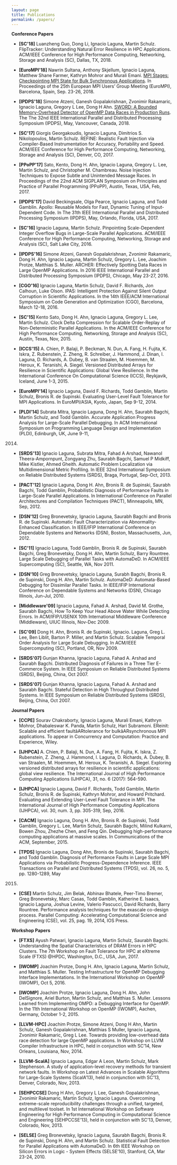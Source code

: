 ```yaml
---
layout: page
title: Publications
permalink: /papers/
---
```


**Conference Papers**

- **[SC'18]** Luanzheng Guo, Dong Li, Ignacio Laguna, Martin Schulz. FlipTracker: Understanding Natural Error Resilience in HPC Applications. ACM/IEEE Conference for High Performance Computing, Networking,
Storage and Analysis (SC), Dallas, TX, 2018.

- **[EuroMPI'18]** Nawrin Sultana, Anthony Skjellum, Ignacio Laguna, Matthew Shane Farmer, Kathryn Mohror and
Murali Emani. [MPI Stages: Checkpointing MPI State for Bulk Synchronous Applications](https://dl.acm.org/citation.cfm?id=3236385). In Proceedings
of the 25th European MPI Users’ Group Meeting (EuroMPI), Barcelona, Spain, Sep. 23-26, 2018.

- **[IPDPS'18]** Simone Atzeni, Ganesh Gopalakrishnan, Zvonimir Rakamaric, Ignacio Laguna, Gregory L Lee, Dong H
Ahn. [SWORD: A Bounded Memory-Overhead Detector of OpenMP Data Races in Production Runs](https://ieeexplore.ieee.org/abstract/document/8425238). The
The 32nd IEEE International Parallel and Distributed Processing Symposium (IPDPS), May, Vancouver,
Canada, 2018.

- **[SC'17]** Giorgis Georgakoudis, Ignacio Laguna, Dimitrios S. Nikolopoulos, Martin Schulz. REFINE: Realistic Fault Injection via Compiler-Based Instrumentation for Accuracy, Portability and Speed. ACM/IEEE Conference for High Performance Computing, Networking, Storage and Analysis (SC), Denver, CO, 2017.

- **[PPoPP'17]** Sato, Kento, Dong H. Ahn, Ignacio Laguna, Gregory L. Lee, Martin Schulz, and Christopher M.
Chambreau. Noise Injection Techniques to Expose Subtle and Unintended Message Races. In Proceedings
of the 22nd ACM SIGPLAN Symposium on Principles and Practice of Parallel Programming (PPoPP),
Austin, Texas, USA, Feb, 2017.

- **[IPDPS'17]** David Beckingsale, Olga Pearce, Ignacio Laguna, and Todd Gamblin. Apollo: Reusable Models for Fast,
Dynamic Tuning of Input-Dependent Code. In The 31th IEEE International Parallel and Distributed
Processing Symposium (IPDPS), May, Orlando, Florida, USA, 2017.

- **[SC'16]** Ignacio Laguna, Martin Schulz. Pinpointing Scale-Dependent Integer Overflow Bugs in Large-Scale
Parallel Applications. ACM/IEEE Conference for High Performance Computing, Networking, Storage
and Analysis (SC), Salt Lake City, 2016.

- **[IPDPS'16]** Simone Atzeni, Ganesh Gopalakrishnan, Zvonimir Rakamaric, Dong H. Ahn, Ignacio Laguna, Martin
Schulz, Gregory L. Lee, Joachim Protze, Matthias S. Muller. ARCHER: Effectively Spotting Data
Races in Large OpenMP Applications. In 2016 IEEE International Parallel and Distributed Processing
Symposium (IPDPS), Chicago, May 23-27, 2016.

- **[CGO'16]** Ignacio Laguna, Martin Schulz, David F. Richards, Jon Calhoun, Luke Olson. IPAS: Intelligent Protection
Against Silent Output Corruption in Scientific Applications. In the 14th IEEE/ACM International
Symposium on Code Generation and Optimization (CGO), Barcelona, March 12-18, 2016.

- **[SC'15]** Kento Sato, Dong H. Ahn, Ignacio Laguna, Gregory L. Lee, Martin Schulz. Clock Delta Compression
for Scalable Order-Replay of Non-Deterministic Parallel Applications. In the ACM/IEEE Conference for
High Performance Computing, Networking, Storage and Analysis (SC), Austin, Texas, Nov, 2015.

- **[ICCS'15]** A. Chien, P. Balaji, P. Beckman, N. Dun, A. Fang, H. Fujita, K. Iskra, Z. Rubenstein, Z. Zheng, R.
Schreiber, J. Hammond, J. Dinan, I. Laguna, D. Richards, A. Dubey, B. van Straalen, M. Hoemmen,
M. Heroux, K. Teranishi, A. Siegel. Versioned Distributed Arrays for Resilience in Scientific Applications:
Global View Resilience. In the International Conference On Computational Science (ICCS), Reykjavik,
Iceland, June 1-3, 2015.

- **[EuroMPI'14]** Ignacio Laguna, David F. Richards, Todd Gamblin, Martin Schulz, Bronis R. de Supinski. Evaluating
User-Level Fault Tolerance for MPI Applications. In EuroMPI/ASIA, Kyoto, Japan, Sep 9-12, 2014.

- **[PLDI'14]** Subrata Mitra, Ignacio Laguna, Dong H. Ahn, Saurabh Bagchi, Martin Schulz, and Todd Gamblin.
Accurate Application Progress Analysis for Large-Scale Parallel Debugging. In ACM International
Symposium on Programming Language Design and Implementation (PLDI), Edinburgh, UK, June 9-11,
2014.

- **[SRDS'13]** Ignacio Laguna, Subrata Mitra, Fahad A Arshad, Nawanol Theera-Ampornpunt, Zongyang Zhu, Saurabh
Bagchi, Samuel P Midkiff, Mike Kistler, Ahmed Gheith. Automatic Problem Localization via Multidimensional
Metric Profiling. In IEEE 32nd International Symposium on Reliable Distributed Systems
(SRDS), Braga, Portugal, Sep-Oct, 2013.

- **[PACT'12]** Ignacio Laguna, Dong H. Ahn, Bronis R. de Supinski, Saurabh Bagchi, Todd Gamblin, Probabilistic
Diagnosis of Performance Faults in Large-Scale Parallel Applications. In International Conference on
Parallel Architectures and Compilation Techniques (PACT), Minneapolis, MN, Sep, 2012.

- **[DSN'12]** Greg Bronevetsky, Ignacio Laguna, Saurabh Bagchi and Bronis R. de Supinski. Automatic Fault
Characterization via Abnormality-Enhanced Classification. In IEEE/IFIP International Conference on
Dependable Systems and Networks (DSN), Boston, Massachusetts, Jun, 2012.

- **[SC'11]** Ignacio Laguna, Todd Gamblin, Bronis R. de Supinski, Saurabh Bagchi, Greg Bronevetsky, Dong H.
Ahn, Martin Schulz, Barry Rountree. Large Scale Debugging of Parallel Tasks with AutomaDeD. In
ACM/IEEE Supercomputing (SC), Seattle, WA, Nov 2011.

- **[DSN'10]** Greg Bronevetsky, Ignacio Laguna, Surabh Bagchi, Bronis R. de Supinski, Dong H. Ahn, Martin Schulz.
AutomaDeD: Automata-Based Debugging for Dissimilar Parallel Tasks. In IEEE/IFIP International
Conference on Dependable Systems and Networks (DSN), Chicago Illinois, Jun-Jul, 2010.

- **[Middleware'09]** Ignacio Laguna, Fahad A. Arshad, David M. Grothe, Saurabh Bagchi, How To Keep Your Head
Above Water While Detecting Errors. In ACM/IFIP/USENIX 10th International Middleware Conference
(Middleware), UIUC Illinois, Nov-Dec 2009.

- **[SC'09]** Dong H. Ahn, Bronis R. de Supinski, Ignacio. Laguna, Greg L. Lee, Ben Liblit, Barton P. Miller,
and Martin Schulz. Scalable Temporal Order Analysis for Large Scale Debugging. In ACM/IEEE
Supercomputing (SC), Portland, OR, Nov 2009.

- **[SRDS'07]** Gunjan Khanna, Ignacio Laguna, Fahad A. Arshad and Saurabh Bagchi. Distributed Diagnosis of
Failures in a Three Tier E-Commerce System. In IEEE Symposium on Reliable Distributed Systems
(SRDS), Beijing, China, Oct 2007.

- **[SRDS'07]** Gunjan Khanna, Ignacio Laguna, Fahad A. Arshad and Saurabh Bagchi. Stateful Detection in High
Throughput Distributed Systems. In IEEE Symposium on Reliable Distributed Systems (SRDS), Beijing,
China, Oct 2007.

**Journal Papers**


- **[CCPE]** Sourav Chakraborty, Ignacio Laguna, Murali Emani, Kathryn Mohror, Dhabaleswar K. Panda, Martin
Schulz, Hari Subramoni. EReinit: Scalable and efficient faultâARtolerance for bulkâARsynchronous MPI
applications. To appear in Concurrency and Computation: Practice and Experience, Wiley.

- **[IJHPCA]**  A. Chien, P. Balaji, N. Dun, A. Fang, H. Fujita, K. Iskra, Z. Rubenstein, Z. Zheng, J. Hammond, I.
Laguna, D. Richards, A. Dubey, B. van Straalen, M. Hoemmen, M. Heroux, K. Teranishi, A. Siegel.
Exploring versioned distributed arrays for resilience in scientific applications: global view resilience.
The International Journal of High Performance Computing Applications (IJHPCA), 31, no. 6 (2017):
564-590.

- **[IJHPCA]** Ignacio Laguna, David F. Richards, Todd Gamblin, Martin Schulz, Bronis R. de Supinski, Kathryn
Mohror, and Howard Pritchard. Evaluating and Extending User-Level Fault Tolerance in MPI. The
International Journal of High Performance Computing Applications (IJHPCA), vol. 30, num. 3, pp.
305-319, Sep, 2016.

- **[CACM]** Ignacio Laguna, Dong H. Ahn, Bronis R. de Supinski, Todd Gamblin, Gregory L. Lee, Martin Schulz,
Saurabh Bagchi, Milind Kulkarni, Bowen Zhou, Zhezhe Chen, and Feng Qin. Debugging high-performance
computing applications at massive scales. In Communications of the ACM, September, 2015.

- **[TPDS]** Ignacio Laguna, Dong Ahn, Bronis de Supinski, Saurabh Bagchi, and Todd Gamblin. Diagnosis of
Performance Faults in Large Scale MPI Applications via Probabilistic Progress-Dependence Inference.
IEEE Transactions on Parallel and Distributed Systems (TPDS), vol. 26, no. 5, pp. 1280-1289, May
2015.

- **[CSE]** Martin Schulz, Jim Belak, Abhinav Bhatele, Peer-Timo Bremer, Greg Bronevetsky, Marc Casas, Todd
Gamblin, Katherine E. Isaacs, Ignacio Laguna, Joshua Levine, Valerio Pascucci, David Richards, Barry
Rountree. Performance analysis techniques for the exascale co-design process. Parallel Computing:
Accelerating Computational Science and Engineering (CSE), vol. 25, pag. 19, 2014, IOS Press.

**Workshop Papers**

- **[FTXS]** Ayush Patwari, Ignacio Laguna, Martin Schulz, Saurabh Bagchi. Understanding the Spatial Characteristics
of DRAM Errors in HPC Clusters. The 7th Workshop on Fault Tolerance for HPC at eXtreme
Scale (FTXS) @HPDC, Washington, D.C., USA, Jun, 2017.

- **[IWOMP]** Joachim Protze, Dong H. Ahn, Ignacio Laguna, Martin Schulz, and Matthias S. Muller. Testing
Infrastructure for OpenMP Debugging Interface Implementations. In the International Workshop on
OpenMP (IWOMP), Oct 5, 2016.

- **[IWOMP]** Joachim Protze, Ignacio Laguna, Dong H. Ahn, John DelSignore, Ariel Burton, Martin Schulz, and
Matthias S. Muller. Lessons Learned from Implementing OMPD: a Debugging Interface for OpenMP. In
the 11th International Workshop on OpenMP (IWOMP), Aachen, Germany, October 1-2, 2015.

- **[LLVM-HPC]** Joachim Protze, Simone Atzeni, Dong H Ahn, Martin Schulz, Ganesh Gopalakrishnan, Matthias S
Muller, Ignacio Laguna, Zvonimir Rakamaric, Greg L Lee. Towards providing low-overhead data race
detection for large OpenMP applications. In Workshop on LLVM Compiler Infrastructure in HPC, held
in conjunction with SC’14, New Orleans, Louisiana, Nov, 2014.

- **[LLVM-ScalA]** Ignacio Laguna, Edgar A Leon, Martin Schulz, Mark Stephenson. A study of application-level recovery
methods for transient network faults. In Workshop on Latest Advances in Scalable Algorithms for
Large-Scale Systems (ScalA’13), held in conjunction with SC’13, Denver, Colorado, Nov, 2013.

- **[SEHPCCSE]** Dong H Ahn, Gregory L Lee, Ganesh Gopalakrishnan, Zvonimir Rakamaric, Martin Schulz, Ignacio
Laguna. Overcoming extreme-scale reproducibility challenges through a unified, targeted, and multilevel
toolset. In 1st International Workshop on Software Engineering for High Performance Computing in
Computational Science and Engineering (SEHPCCSE’13), held in conjunction with SC’13, Denver,
Colorado, Nov, 2013.

- **[SELSE]** Greg Bronevetsky, Ignacio Laguna, Saurabh Bagchi, Bronis R. de Supinski, Dong H. Ahn, and Martin
Schulz. Statistical Fault Detection for Parallel Applications with AutomaDeD. In 6th IEEE Workshop on
Silicon Errors in Logic - System Effects (SELSE’10), Stanford, CA, Mar 23-24, 2010.
